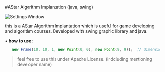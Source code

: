 #AStar Algorithm Implantation (java, swing)

![Settings Window](http://uupload.ir/files/ljnm_screenshot.png)


this is a AStar Algorithm Implantation which is useful for game developing and algorithm courses.
Developed with swing graphic library and java.

• <b>how to use:</b>
```javascript
   new Frame(10, 10, 1, new Point(0, 0), new Point(9, 9));  // dimension, max allowed cost, start, end
```


  > feel free to use this under Apache License. (indcluding mentioning developer name)
